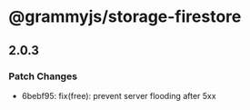 # @grammyjs/storage-firestore

## 2.0.3

### Patch Changes

- 6bebf95: fix(free): prevent server flooding after 5xx

